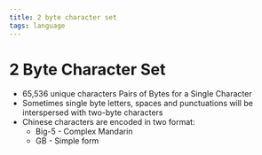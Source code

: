 ```yaml
---
title: 2 byte character set
tags: language
---
```


# 2 Byte Character Set
- 65,536 unique characters Pairs of Bytes for a Single Character
- Sometimes single byte letters, spaces and punctuations will be interspersed with two-byte characters
- Chinese characters are encoded in two format:
	- Big-5 - Complex Mandarin
	- GB - Simple form




























